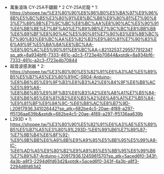 - 萬象滾珠 CY-25A不鏽鋼 * 2   CY-25A尼龍 * 1: https://shopee.tw/%E3%80%90%E6%96%B0%E5%BA%97%E9%96%8B%E5%BC%B5%E3%80%91%E8%BC%B8%E9%80%81%E7%90%83%E7%89%9B%E7%9C%BC%E8%BC%AA%E8%90%AC%E5%90%91%E6%BB%BE%E7%8F%A0%E7%89%9B%E7%9C%BC%E8%BB%B8%E6%89%BF%E8%90%AC%E5%90%91%E7%90%83%E9%8B%BC%E7%90%83%E8%BC%AA%E5%82%B3%E9%80%81%E7%90%83%E6%A9%9F%E5%BA%8A%E8%BC%AA-%E8%90%AC%E5%90%91%E8%BC%AA-i.82132537.29557791234?sp_atk=8a934bf6-7333-461c-a2c3-f723e4b70844&xptdk=8a934bf6-7333-461c-a2c3-f723e4b70844
- 超音波感測器 * 2: https://shopee.tw/%E3%80%90%E5%82%91%E6%A3%AE%E5%89%B5%E5%B7%A5%E3%80%91HC-SR04-Arduino-%E8%B6%85%E9%9F%B3%E6%B3%A2%E6%84%9F%E6%B8%AC%E5%99%A8-%E8%B6%85%E9%9F%B3%E6%B3%A2%E6%A8%A1%E7%B5%84-%E8%B6%85%E8%81%B2%E6%B3%A2%E6%A8%A1%E7%B5%84-%E9%81%BF%E9%9A%9C-%E6%B8%AC%E8%B7%9D-i.20917936.341026442?sp_atk=682be4c5-20ae-4f89-a297-ff5136aa639b&xptdk=682be4c5-20ae-4f89-a297-ff5136aa639b
- L293D * 1: https://shopee.tw/%E3%80%90%E5%82%91%E6%A3%AE%E5%89%B5%E5%B7%A5%E3%80%91L293D-%E6%99%B6%E7%89%87-%E7%9B%B4%E6%8F%92-%E9%9B%BB%E6%A9%8B%E9%A9%85%E5%8B%95%E5%99%A8-IC-%E6%AD%A5%E9%80%B2%E9%A9%85%E5%8B%95%E6%99%B6%E7%89%87-Arduino-i.20917936.1245981570?sp_atk=5aced6f0-343f-4a3b-a8f3-2294d6fd63d2&xptdk=5aced6f0-343f-4a3b-a8f3-2294d6fd63d2
